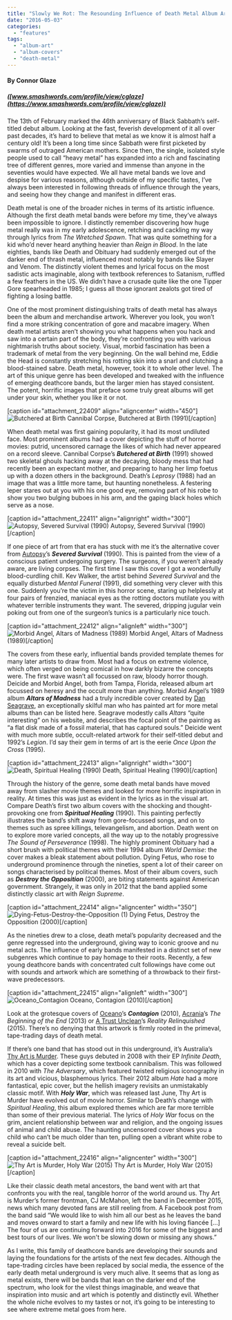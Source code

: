 ```yaml
---
title: "Slowly We Rot: The Resounding Influence of Death Metal Album Art"
date: "2016-05-03"
categories: 
  - "features"
tags: 
  - "album-art"
  - "album-covers"
  - "death-metal"
---
```


#### By Connor Glaze

##### ([www.smashwords.com/profile/view/cglaze](https://www.smashwords.com/profile/view/cglaze))

The 13th of February marked the 46th anniversary of Black Sabbath’s self-titled debut album. Looking at the fast, feverish development of it all over past decades, it’s hard to believe that metal as we know it is almost half a century old! It’s been a long time since Sabbath were first picketed by swarms of outraged American mothers. Since then, the single, isolated style people used to call “heavy metal” has expanded into a rich and fascinating tree of different genres, more varied and immense than anyone in the seventies would have expected. We all have metal bands we love and despise for various reasons, although outside of my specific tastes, I’ve always been interested in following threads of influence through the years, and seeing how they change and manifest in different eras.

Death metal is one of the broader niches in terms of its artistic influence. Although the first death metal bands were before my time, they’ve always been impossible to ignore. I distinctly remember discovering how huge metal really was in my early adolescence, retching and cackling my way through lyrics from _The Wretched Spawn_. That was quite something for a kid who’d never heard anything heavier than _Reign in Blood_. In the late eighties, bands like Death and Obituary had suddenly emerged out of the darker end of thrash metal, influenced most notably by bands like Slayer and Venom. The distinctly violent themes and lyrical focus on the most sadistic acts imaginable, along with textbook references to Satanism, ruffled a few feathers in the US. We didn’t have a crusade quite like the one Tipper Gore spearheaded in 1985; I guess all those ignorant zealots got tired of fighting a losing battle.

One of the most prominent distinguishing traits of death metal has always been the album and merchandise artwork. Wherever you look, you won’t find a more striking concentration of gore and macabre imagery. When death metal artists aren’t showing you what happens when you hack and saw into a certain part of the body, they’re confronting you with various nightmarish truths about society. Visual, morbid fascination has been a trademark of metal from the very beginning. On the wall behind me, Eddie the Head is constantly stretching his rotting skin into a snarl and clutching a blood-stained sabre. Death metal, however, took it to whole other level. The art of this unique genre has been developed and tweaked with the influence of emerging deathcore bands, but the larger mien has stayed consistent. The potent, horrific images that preface some truly great albums will get under your skin, whether you like it or not.

\[caption id="attachment\_22409" align="aligncenter" width="450"\]![Butchered at Birth](https://hellbound.ca/wp-content/uploads/2016/05/Butchered-at-Birth.jpg) Cannibal Corpse, Butchered at Birth (1991)\[/caption\]

When death metal was first gaining popularity, it had its most undiluted face. Most prominent albums had a cover depicting the stuff of horror movies: putrid, uncensored carnage the likes of which had never appeared on a record sleeve. Cannibal Corpse’s **_Butchered at Birth_** (1991) showed two skeletal ghouls hacking away at the decaying, bloody mess that had recently been an expectant mother, and preparing to hang her limp foetus up with a dozen others in the background. Death’s _Leprosy_ (1988) had an image that was a little more tame, but haunting nonetheless. A festering leper stares out at you with his one good eye, removing part of his robe to show you two bulging buboes in his arm, and the gaping black holes which serve as a nose.

\[caption id="attachment\_22411" align="alignright" width="300"\]![Autopsy, Severed Survival (1990)](https://hellbound.ca/wp-content/uploads/2016/05/Severed_survival.jpg) Autopsy, Severed Survival (1990)\[/caption\]

If one piece of art from that era has stuck with me it’s the alternative cover from [Autopsy](http://www.autopsydeathmetal.com/page5.html)’s **_Severed Survival_** (1990). This is painted from the view of a conscious patient undergoing surgery. The surgeons, if you weren’t already aware, are living corpses. The first time I saw this cover I got a wonderfully blood-curdling chill. Kev Walker, the artist behind _Severed Survival_ and the equally disturbed _Mental Funeral_ (1991), did something very clever with this one. Suddenly you’re the victim in this horror scene, staring up helplessly at four pairs of frenzied, maniacal eyes as the rotting doctors mutilate you with whatever terrible instruments they want. The severed, dripping jugular vein poking out from one of the surgeon’s tunics is a particularly nice touch.

\[caption id="attachment\_22412" align="alignleft" width="300"\]![Morbid Angel, Altars of Madness (1989)](https://hellbound.ca/wp-content/uploads/2016/05/altars-of-madness-300x300.jpg) Morbid Angel, Altars of Madness (1989)\[/caption\]

The covers from these early, influential bands provided template themes for many later artists to draw from. Most had a focus on extreme violence, which often verged on being comical in how darkly bizarre the concepts were. The first wave wasn’t all focussed on raw, bloody horror though. Deicide and Morbid Angel, both from Tampa, Florida, released album art focussed on heresy and the occult more than anything. Morbid Angel’s 1989 album **_Altars of Madness_** had a truly incredible cover created by [Dan Seagrave](http://www.danseagrave.com/art/), an exceptionally skilful man who has painted art for more metal albums than can be listed here. Seagrave modestly calls _Altars_ “quite interesting” on his website, and describes the focal point of the painting as “a flat disk made of a fossil material, that has captured souls.” Deicide went with much more subtle, occult-related artwork for their self-titled debut and 1992’s _Legion_. I’d say their gem in terms of art is the eerie _Once Upon the Cross_ (1995).

\[caption id="attachment\_22413" align="alignright" width="300"\]![Death, Spiritual Healing (1990)](https://hellbound.ca/wp-content/uploads/2016/05/Spiritual_Healing.jpg) Death, Spiritual Healing (1990)\[/caption\]

Through the history of the genre, some death metal bands have moved away from slasher movie themes and looked for more horrific inspiration in reality. At times this was just as evident in the lyrics as in the visual art. Compare Death’s first two album covers with the shocking and thought-provoking one from **_Spiritual Healing_** (1990). This painting perfectly illustrates the band’s shift away from gore-focussed songs, and on to themes such as spree killings, televangelism, and abortion. Death went on to explore more varied concepts, all the way up to the notably progressive _The Sound of Perseverance_ (1998). The highly prominent Obituary had a short brush with political themes with their 1994 album _World Demise_: the cover makes a bleak statement about pollution. Dying Fetus, who rose to underground prominence through the nineties, spent a lot of their career on songs characterised by political themes. Most of their album covers, such as **_Destroy the Opposition_** (2000), are biting statements against American government. Strangely, it was only in 2012 that the band applied some distinctly classic art with _Reign Supreme_.

\[caption id="attachment\_22414" align="aligncenter" width="350"\]![Dying-Fetus-Destroy-the-Opposition (1)](https://hellbound.ca/wp-content/uploads/2016/05/Dying-Fetus-Destroy-the-Opposition-1.jpg) Dying Fetus, Destroy the Opposition (2000)\[/caption\]

As the nineties drew to a close, death metal’s popularity decreased and the genre regressed into the underground, giving way to iconic groove and nu metal acts. The influence of early bands manifested in a distinct set of new subgenres which continue to pay homage to their roots. Recently, a few young deathcore bands with concentrated cult followings have come out with sounds and artwork which are something of a throwback to their first-wave predecessors.

\[caption id="attachment\_22415" align="alignleft" width="300"\]![Oceano_Contagion](https://hellbound.ca/wp-content/uploads/2016/05/Oceano_Contagion-300x300.jpg) Oceano, Contagion (2010)\[/caption\]

Look at the grotesque covers of [Oceano](http://www.earache.com/bands/oceano/oceano.html)’s **_Contagion_** (2010), [Acrania](https://www.facebook.com/Acraniauk/info/?tab=page_info)’s _The Beginning of the End_ (2013) or [A Trust Unclean](https://www.facebook.com/atrustunclean/info/?tab=page_info)’s _Reality Relinquished_ (2015). There’s no denying that this artwork is firmly rooted in the primeval, tape-trading days of death metal.

If there’s one band that has stood out in this underground, it’s Australia’s [Thy Art is Murder](https://www.facebook.com/thyartismurder/info/?tab=page_info). These guys debuted in 2008 with their EP _Infinite Death_, which has a cover depicting some textbook cannibalism. This was followed in 2010 with _The Adversary_, which featured twisted religious iconography in its art and vicious, blasphemous lyrics. Their 2012 album _Hate_ had a more fantastical, epic cover, but the hellish imagery revisits an unmistakably classic motif. With **_Holy War_**, which was released last June, Thy Art is Murder have evolved out of movie horror. Similar to Death’s change with _Spiritual Healing_, this album explored themes which are far more terrible than some of their previous material. The lyrics of _Holy War_ focus on the grim, ancient relationship between war and religion, and the ongoing issues of animal and child abuse. The haunting uncensored cover shows you a child who can’t be much older than ten, pulling open a vibrant white robe to reveal a suicide belt.

\[caption id="attachment\_22416" align="aligncenter" width="300"\]![Thy Art is Murder, Holy War (2015)](https://hellbound.ca/wp-content/uploads/2016/05/Thy_Art_Is_Murder_-_Holy_War_uncensored.jpg) Thy Art is Murder, Holy War (2015)\[/caption\]

Like their classic death metal ancestors, the band went with art that confronts you with the real, tangible horror of the world around us. Thy Art is Murder’s former frontman, CJ McMahon, left the band in December 2015, news which many devoted fans are still reeling from. A Facebook post from the band said “We would like to wish him all our best as he leaves the band and moves onward to start a family and new life with his loving fiancée \[…\] The four of us are continuing forward into 2016 for some of the biggest and best tours of our lives. We won't be slowing down or missing any shows.”

As I write, this family of deathcore bands are developing their sounds and laying the foundations for the artists of the next few decades. Although the tape-trading circles have been replaced by social media, the essence of the early death metal underground is very much alive. It seems that as long as metal exists, there will be bands that lean on the darker end of the spectrum, who look for the vilest things imaginable, and weave that inspiration into music and art which is potently and distinctly evil. Whether the whole niche evolves to my tastes or not, it’s going to be interesting to see where extreme metal goes from here.
